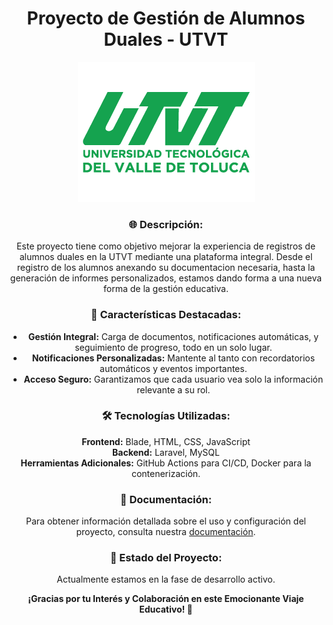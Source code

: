 <!-- Proyecto de Gestión de Alumnos Duales - UTVT -->

<h1 align="center">Proyecto de Gestión de Alumnos Duales - UTVT</h1>

<p align="center">
  <img alt="Proyecto Banner" src="./public/assets/images/Logo-utvt.png">
</p>

<!-- Descripción -->
<h3 align="center">🌐 Descripción:</h3>
<p align="center">Este proyecto tiene como objetivo mejorar la experiencia de registros de alumnos duales en la UTVT mediante una plataforma integral. Desde el registro de los alumnos anexando su documentacion necesaria, hasta la generación de informes personalizados, estamos dando forma a una nueva forma de la gestión educativa.</p>

<!-- Características Destacadas -->
<h3 align="center">🚀 Características Destacadas:</h3>
<ul align="center">
  <li><strong>Gestión Integral:</strong> Carga de documentos, notificaciones automáticas, y seguimiento de progreso, todo en un solo lugar.</li>
  <li><strong>Notificaciones Personalizadas:</strong> Mantente al tanto con recordatorios automáticos y eventos importantes.</li>
  <li><strong>Acceso Seguro:</strong> Garantizamos que cada usuario vea solo la información relevante a su rol.</li>
</ul>

<!-- Tecnologías Utilizadas -->
<h3 align="center">🛠️ Tecnologías Utilizadas:</h3>
<p align="center">
  <strong>Frontend:</strong> Blade, HTML, CSS, JavaScript<br>
  <strong>Backend:</strong> Laravel, MySQL<br>
  <strong>Herramientas Adicionales:</strong> GitHub Actions para CI/CD, Docker para la contenerización.
</p>


<!-- Documentación -->
<h3 align="center">📖 Documentación:</h3>
<p align="center">Para obtener información detallada sobre el uso y configuración del proyecto, consulta nuestra <a href="./documentation.md">documentación</a>.</p>

<!-- Estado del Proyecto -->
<h3 align="center">🚧 Estado del Proyecto:</h3>
<p align="center">Actualmente estamos en la fase de desarrollo activo. 
    


<!-- Agradecimientos -->
<p align="center">
  <strong>¡Gracias por tu Interés y Colaboración en este Emocionante Viaje Educativo! 🚀</strong>
</p>
